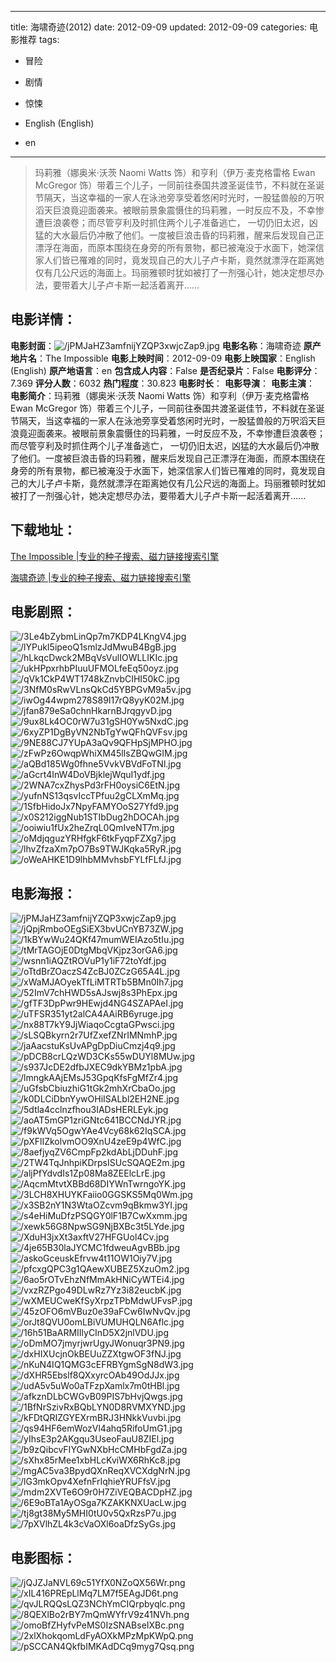 
---
title: 海啸奇迹(2012)
date: 2012-09-09
updated: 2012-09-09
categories: 电影推荐
tags:
- 冒险
- 剧情
- 惊悚

- English (English)
- en
---


> 玛莉雅（娜奥米·沃茨 Naomi Watts 饰）和亨利（伊万·麦克格雷格 Ewan McGregor 饰）带着三个儿子，一同前往泰国共渡圣诞佳节，不料就在圣诞节隔天，当这幸福的一家人在泳池旁享受着悠闲时光时，一股猛兽般的万呎滔天巨浪竟迎面袭来。被眼前景象震慑住的玛莉雅，一时反应不及，不幸惨遭巨浪袭卷；而尽管亨利及时抓住两个儿子准备逃亡， 一切仍旧太迟，凶猛的大水最后仍冲散了他们。一度被巨浪击昏的玛莉雅，醒来后发现自己正漂浮在海面，而原本围绕在身旁的所有景物，都已被淹没于水面下，她深信家人们皆已罹难的同时，竟发现自己的大儿子卢卡斯，竟然就漂浮在距离她仅有几公尺远的海面上。玛丽雅顿时犹如被打了一剂强心针，她决定想尽办法，要带着大儿子卢卡斯一起活着离开......

## **电影详情**：

**电影封面**：<img src="https://image.tmdb.org/t/p/w200/jPMJaHZ3amfnijYZQP3xwjcZap9.jpg" alt="/jPMJaHZ3amfnijYZQP3xwjcZap9.jpg" title="/jPMJaHZ3amfnijYZQP3xwjcZap9.jpg">
**电影名称**：海啸奇迹
**原产地片名**：The Impossible
**电影上映时间**：2012-09-09
**电影上映国家**：English (English)
**原产地语言**：en
**包含成人内容**：False
**是否纪录片**：False
**电影评分**：7.369
**评分人数**：6032
**热门程度**：30.823
**电影时长**：
**电影导演**：
**电影主演**：
**电影简介**：玛莉雅（娜奥米·沃茨 Naomi Watts 饰）和亨利（伊万·麦克格雷格 Ewan McGregor 饰）带着三个儿子，一同前往泰国共渡圣诞佳节，不料就在圣诞节隔天，当这幸福的一家人在泳池旁享受着悠闲时光时，一股猛兽般的万呎滔天巨浪竟迎面袭来。被眼前景象震慑住的玛莉雅，一时反应不及，不幸惨遭巨浪袭卷；而尽管亨利及时抓住两个儿子准备逃亡， 一切仍旧太迟，凶猛的大水最后仍冲散了他们。一度被巨浪击昏的玛莉雅，醒来后发现自己正漂浮在海面，而原本围绕在身旁的所有景物，都已被淹没于水面下，她深信家人们皆已罹难的同时，竟发现自己的大儿子卢卡斯，竟然就漂浮在距离她仅有几公尺远的海面上。玛丽雅顿时犹如被打了一剂强心针，她决定想尽办法，要带着大儿子卢卡斯一起活着离开......

## **下载地址**：
[The Impossible |专业的种子搜索、磁力链接搜索引擎](https://movie.amd794.com:2083/?search=The%20Impossible&ordering=&mode=match_phrase&page_size=10&page=1)

[海啸奇迹 |专业的种子搜索、磁力链接搜索引擎](https://movie.amd794.com:2083/?search=%E6%B5%B7%E5%95%B8%E5%A5%87%E8%BF%B9&ordering=&mode=match_phrase&page_size=10&page=1)
 

## **电影剧照**：
<img src="https://image.tmdb.org/t/p/original/3Le4bZybmLinQp7m7KDP4LKngV4.jpg" alt="/3Le4bZybmLinQp7m7KDP4LKngV4.jpg" title="/3Le4bZybmLinQp7m7KDP4LKngV4.jpg"><img src="https://image.tmdb.org/t/p/original/lYPukI5ipeoQ1smlzJdMwuB4BgB.jpg" alt="/lYPukI5ipeoQ1smlzJdMwuB4BgB.jpg" title="/lYPukI5ipeoQ1smlzJdMwuB4BgB.jpg"><img src="https://image.tmdb.org/t/p/original/hLkqcDwck2MBqVsVulIOWLLIKIc.jpg" alt="/hLkqcDwck2MBqVsVulIOWLLIKIc.jpg" title="/hLkqcDwck2MBqVsVulIOWLLIKIc.jpg"><img src="https://image.tmdb.org/t/p/original/ukHPpxrhbPIuuUFMOLfeEq50oyz.jpg" alt="/ukHPpxrhbPIuuUFMOLfeEq50oyz.jpg" title="/ukHPpxrhbPIuuUFMOLfeEq50oyz.jpg"><img src="https://image.tmdb.org/t/p/original/qVk1CkP4WT1748kZnvbCIHI50kC.jpg" alt="/qVk1CkP4WT1748kZnvbCIHI50kC.jpg" title="/qVk1CkP4WT1748kZnvbCIHI50kC.jpg"><img src="https://image.tmdb.org/t/p/original/3NfM0sRwVLnsQkCd5YBPGvM9a5v.jpg" alt="/3NfM0sRwVLnsQkCd5YBPGvM9a5v.jpg" title="/3NfM0sRwVLnsQkCd5YBPGvM9a5v.jpg"><img src="https://image.tmdb.org/t/p/original/iwOg44wpm278S89I17rQ8yyK02M.jpg" alt="/iwOg44wpm278S89I17rQ8yyK02M.jpg" title="/iwOg44wpm278S89I17rQ8yyK02M.jpg"><img src="https://image.tmdb.org/t/p/original/jfan879eSa0chnHkarnBJrqgyvD.jpg" alt="/jfan879eSa0chnHkarnBJrqgyvD.jpg" title="/jfan879eSa0chnHkarnBJrqgyvD.jpg"><img src="https://image.tmdb.org/t/p/original/9ux8Lk4OC0rW7u31gSH0Yw5NxdC.jpg" alt="/9ux8Lk4OC0rW7u31gSH0Yw5NxdC.jpg" title="/9ux8Lk4OC0rW7u31gSH0Yw5NxdC.jpg"><img src="https://image.tmdb.org/t/p/original/6xyZP1DgByVN2NbTgYwQFhQVFsv.jpg" alt="/6xyZP1DgByVN2NbTgYwQFhQVFsv.jpg" title="/6xyZP1DgByVN2NbTgYwQFhQVFsv.jpg"><img src="https://image.tmdb.org/t/p/original/9NE88CJ7YUpA3aQv9QFHpSjMPHO.jpg" alt="/9NE88CJ7YUpA3aQv9QFHpSjMPHO.jpg" title="/9NE88CJ7YUpA3aQv9QFHpSjMPHO.jpg"><img src="https://image.tmdb.org/t/p/original/zFwPz6OwqpWhiXM45lIsZBQwGIM.jpg" alt="/zFwPz6OwqpWhiXM45lIsZBQwGIM.jpg" title="/zFwPz6OwqpWhiXM45lIsZBQwGIM.jpg"><img src="https://image.tmdb.org/t/p/original/aQBd185Wg0fhne5VvkVBVdFoTNl.jpg" alt="/aQBd185Wg0fhne5VvkVBVdFoTNl.jpg" title="/aQBd185Wg0fhne5VvkVBVdFoTNl.jpg"><img src="https://image.tmdb.org/t/p/original/aGcrt4InW4DoVBjklejWquI1ydf.jpg" alt="/aGcrt4InW4DoVBjklejWquI1ydf.jpg" title="/aGcrt4InW4DoVBjklejWquI1ydf.jpg"><img src="https://image.tmdb.org/t/p/original/2WNA7cxZhysPd3rFH0oysiC6EtN.jpg" alt="/2WNA7cxZhysPd3rFH0oysiC6EtN.jpg" title="/2WNA7cxZhysPd3rFH0oysiC6EtN.jpg"><img src="https://image.tmdb.org/t/p/original/yufnNS13qsvIccTPfuu2gCLXmMq.jpg" alt="/yufnNS13qsvIccTPfuu2gCLXmMq.jpg" title="/yufnNS13qsvIccTPfuu2gCLXmMq.jpg"><img src="https://image.tmdb.org/t/p/original/1SfbHidoJx7NpyFAMYOoS27Yfd9.jpg" alt="/1SfbHidoJx7NpyFAMYOoS27Yfd9.jpg" title="/1SfbHidoJx7NpyFAMYOoS27Yfd9.jpg"><img src="https://image.tmdb.org/t/p/original/x0S212iggNub1STIbDug2hDOCAh.jpg" alt="/x0S212iggNub1STIbDug2hDOCAh.jpg" title="/x0S212iggNub1STIbDug2hDOCAh.jpg"><img src="https://image.tmdb.org/t/p/original/ooiwiu1fUx2heZrqL0QmIveNT7m.jpg" alt="/ooiwiu1fUx2heZrqL0QmIveNT7m.jpg" title="/ooiwiu1fUx2heZrqL0QmIveNT7m.jpg"><img src="https://image.tmdb.org/t/p/original/oMdjqguzYRHfgkF6tkFyqpFZXg7.jpg" alt="/oMdjqguzYRHfgkF6tkFyqpFZXg7.jpg" title="/oMdjqguzYRHfgkF6tkFyqpFZXg7.jpg"><img src="https://image.tmdb.org/t/p/original/lhvZfzaXm7pO7Bs9TWJKqka5RyR.jpg" alt="/lhvZfzaXm7pO7Bs9TWJKqka5RyR.jpg" title="/lhvZfzaXm7pO7Bs9TWJKqka5RyR.jpg"><img src="https://image.tmdb.org/t/p/original/oWeAHKE1D9lhbMMvhsbFYLfFLfJ.jpg" alt="/oWeAHKE1D9lhbMMvhsbFYLfFLfJ.jpg" title="/oWeAHKE1D9lhbMMvhsbFYLfFLfJ.jpg">

## **电影海报**：
<img src="https://image.tmdb.org/t/p/original/jPMJaHZ3amfnijYZQP3xwjcZap9.jpg" alt="/jPMJaHZ3amfnijYZQP3xwjcZap9.jpg" title="/jPMJaHZ3amfnijYZQP3xwjcZap9.jpg"><img src="https://image.tmdb.org/t/p/original/jQpjRmboOEgSiEX3bvUCnYB73ZW.jpg" alt="/jQpjRmboOEgSiEX3bvUCnYB73ZW.jpg" title="/jQpjRmboOEgSiEX3bvUCnYB73ZW.jpg"><img src="https://image.tmdb.org/t/p/original/1kBYwWu24QKf47mumWEIAzo5tIu.jpg" alt="/1kBYwWu24QKf47mumWEIAzo5tIu.jpg" title="/1kBYwWu24QKf47mumWEIAzo5tIu.jpg"><img src="https://image.tmdb.org/t/p/original/tMrTAGOjE0DtgMbqVKjpz3orGA6.jpg" alt="/tMrTAGOjE0DtgMbqVKjpz3orGA6.jpg" title="/tMrTAGOjE0DtgMbqVKjpz3orGA6.jpg"><img src="https://image.tmdb.org/t/p/original/wsnn1iAQZtROVuP1y1iF72toYdf.jpg" alt="/wsnn1iAQZtROVuP1y1iF72toYdf.jpg" title="/wsnn1iAQZtROVuP1y1iF72toYdf.jpg"><img src="https://image.tmdb.org/t/p/original/oTtdBrZOaczS4ZcBJ0ZCzG65A4L.jpg" alt="/oTtdBrZOaczS4ZcBJ0ZCzG65A4L.jpg" title="/oTtdBrZOaczS4ZcBJ0ZCzG65A4L.jpg"><img src="https://image.tmdb.org/t/p/original/xWaMJAOyekTfLiMTRTb5BMn0Ih7.jpg" alt="/xWaMJAOyekTfLiMTRTb5BMn0Ih7.jpg" title="/xWaMJAOyekTfLiMTRTb5BMn0Ih7.jpg"><img src="https://image.tmdb.org/t/p/original/52ImV7chHWD5sAJswj8s3PhEpx.jpg" alt="/52ImV7chHWD5sAJswj8s3PhEpx.jpg" title="/52ImV7chHWD5sAJswj8s3PhEpx.jpg"><img src="https://image.tmdb.org/t/p/original/gfTF3DpPwr9HEwjd4NG4SZAPAeI.jpg" alt="/gfTF3DpPwr9HEwjd4NG4SZAPAeI.jpg" title="/gfTF3DpPwr9HEwjd4NG4SZAPAeI.jpg"><img src="https://image.tmdb.org/t/p/original/uTFSR351yt2alCA4AAiRB6yruge.jpg" alt="/uTFSR351yt2alCA4AAiRB6yruge.jpg" title="/uTFSR351yt2alCA4AAiRB6yruge.jpg"><img src="https://image.tmdb.org/t/p/original/nx88T7kY9JjWiaqoCcgtaGPwsci.jpg" alt="/nx88T7kY9JjWiaqoCcgtaGPwsci.jpg" title="/nx88T7kY9JjWiaqoCcgtaGPwsci.jpg"><img src="https://image.tmdb.org/t/p/original/sLSQBkyrn2r7UfZxefZNrIMNmhP.jpg" alt="/sLSQBkyrn2r7UfZxefZNrIMNmhP.jpg" title="/sLSQBkyrn2r7UfZxefZNrIMNmhP.jpg"><img src="https://image.tmdb.org/t/p/original/jaAacstuKsUvAPgDpDiuCmzj4q9.jpg" alt="/jaAacstuKsUvAPgDpDiuCmzj4q9.jpg" title="/jaAacstuKsUvAPgDpDiuCmzj4q9.jpg"><img src="https://image.tmdb.org/t/p/original/pDCB8crLQzWD3CKs55wDUYl8MUw.jpg" alt="/pDCB8crLQzWD3CKs55wDUYl8MUw.jpg" title="/pDCB8crLQzWD3CKs55wDUYl8MUw.jpg"><img src="https://image.tmdb.org/t/p/original/s937JcDE2dfbJXEC9dkYBMz1pbA.jpg" alt="/s937JcDE2dfbJXEC9dkYBMz1pbA.jpg" title="/s937JcDE2dfbJXEC9dkYBMz1pbA.jpg"><img src="https://image.tmdb.org/t/p/original/lmngkAAjEMsJ53GpqKfsFgMfZr4.jpg" alt="/lmngkAAjEMsJ53GpqKfsFgMfZr4.jpg" title="/lmngkAAjEMsJ53GpqKfsFgMfZr4.jpg"><img src="https://image.tmdb.org/t/p/original/uGfsbCbiuzhiG1tGk2mhXrCbaOo.jpg" alt="/uGfsbCbiuzhiG1tGk2mhXrCbaOo.jpg" title="/uGfsbCbiuzhiG1tGk2mhXrCbaOo.jpg"><img src="https://image.tmdb.org/t/p/original/k0DLCiDbnYywOHiISALbl2EH2NE.jpg" alt="/k0DLCiDbnYywOHiISALbl2EH2NE.jpg" title="/k0DLCiDbnYywOHiISALbl2EH2NE.jpg"><img src="https://image.tmdb.org/t/p/original/5dtla4cclnzfhou3IADsHERLEyk.jpg" alt="/5dtla4cclnzfhou3IADsHERLEyk.jpg" title="/5dtla4cclnzfhou3IADsHERLEyk.jpg"><img src="https://image.tmdb.org/t/p/original/aoAT5mGP1zriGNtc641BCCNdJYR.jpg" alt="/aoAT5mGP1zriGNtc641BCCNdJYR.jpg" title="/aoAT5mGP1zriGNtc641BCCNdJYR.jpg"><img src="https://image.tmdb.org/t/p/original/f9kWVq5OgwYAe4Vcy68k62IqSCA.jpg" alt="/f9kWVq5OgwYAe4Vcy68k62IqSCA.jpg" title="/f9kWVq5OgwYAe4Vcy68k62IqSCA.jpg"><img src="https://image.tmdb.org/t/p/original/pXFlIZkolvmOO9XnU4zeE9p4WfC.jpg" alt="/pXFlIZkolvmOO9XnU4zeE9p4WfC.jpg" title="/pXFlIZkolvmOO9XnU4zeE9p4WfC.jpg"><img src="https://image.tmdb.org/t/p/original/8aefjyqZV6CmpFp2kdAbLjDDuhF.jpg" alt="/8aefjyqZV6CmpFp2kdAbLjDDuhF.jpg" title="/8aefjyqZV6CmpFp2kdAbLjDDuhF.jpg"><img src="https://image.tmdb.org/t/p/original/2TW4TqJnhpiKDrpsISUcSQAQE2m.jpg" alt="/2TW4TqJnhpiKDrpsISUcSQAQE2m.jpg" title="/2TW4TqJnhpiKDrpsISUcSQAQE2m.jpg"><img src="https://image.tmdb.org/t/p/original/aljPfYdvdIs1Zp08Ma8ZEElcLrE.jpg" alt="/aljPfYdvdIs1Zp08Ma8ZEElcLrE.jpg" title="/aljPfYdvdIs1Zp08Ma8ZEElcLrE.jpg"><img src="https://image.tmdb.org/t/p/original/AqcmMtvtXBBd68DIYWnTwrngoYK.jpg" alt="/AqcmMtvtXBBd68DIYWnTwrngoYK.jpg" title="/AqcmMtvtXBBd68DIYWnTwrngoYK.jpg"><img src="https://image.tmdb.org/t/p/original/3LCH8XHUYKFaiio0GGSKS5Mq0Wm.jpg" alt="/3LCH8XHUYKFaiio0GGSKS5Mq0Wm.jpg" title="/3LCH8XHUYKFaiio0GGSKS5Mq0Wm.jpg"><img src="https://image.tmdb.org/t/p/original/x3SB2nY1N3WtaOZcvm9qBkmw3YI.jpg" alt="/x3SB2nY1N3WtaOZcvm9qBkmw3YI.jpg" title="/x3SB2nY1N3WtaOZcvm9qBkmw3YI.jpg"><img src="https://image.tmdb.org/t/p/original/s4eHiMuDfzPSQGY0lF1B7CwXxmm.jpg" alt="/s4eHiMuDfzPSQGY0lF1B7CwXxmm.jpg" title="/s4eHiMuDfzPSQGY0lF1B7CwXxmm.jpg"><img src="https://image.tmdb.org/t/p/original/xewk56G8NpwSG9NjBXBc3t5LYde.jpg" alt="/xewk56G8NpwSG9NjBXBc3t5LYde.jpg" title="/xewk56G8NpwSG9NjBXBc3t5LYde.jpg"><img src="https://image.tmdb.org/t/p/original/XduH3jxXt3axftV27HFGUol4Cv.jpg" alt="/XduH3jxXt3axftV27HFGUol4Cv.jpg" title="/XduH3jxXt3axftV27HFGUol4Cv.jpg"><img src="https://image.tmdb.org/t/p/original/4je65B30laJYCMC1fdweuAgvBBb.jpg" alt="/4je65B30laJYCMC1fdweuAgvBBb.jpg" title="/4je65B30laJYCMC1fdweuAgvBBb.jpg"><img src="https://image.tmdb.org/t/p/original/askoGceuskEfrvw4t11OW1Oiy7V.jpg" alt="/askoGceuskEfrvw4t11OW1Oiy7V.jpg" title="/askoGceuskEfrvw4t11OW1Oiy7V.jpg"><img src="https://image.tmdb.org/t/p/original/pfcxgQPC3g1QAewXUBEZ5XzuOm2.jpg" alt="/pfcxgQPC3g1QAewXUBEZ5XzuOm2.jpg" title="/pfcxgQPC3g1QAewXUBEZ5XzuOm2.jpg"><img src="https://image.tmdb.org/t/p/original/6ao5rOTvEhzNfMmAkHNiCyWTEi4.jpg" alt="/6ao5rOTvEhzNfMmAkHNiCyWTEi4.jpg" title="/6ao5rOTvEhzNfMmAkHNiCyWTEi4.jpg"><img src="https://image.tmdb.org/t/p/original/vxzRZPgo49DLwRz7Yz3i82eucbK.jpg" alt="/vxzRZPgo49DLwRz7Yz3i82eucbK.jpg" title="/vxzRZPgo49DLwRz7Yz3i82eucbK.jpg"><img src="https://image.tmdb.org/t/p/original/wXMEUCweKfSyXrpzTPbMdwUFvsP.jpg" alt="/wXMEUCweKfSyXrpzTPbMdwUFvsP.jpg" title="/wXMEUCweKfSyXrpzTPbMdwUFvsP.jpg"><img src="https://image.tmdb.org/t/p/original/45zOFO6mVBuz0e39aFCw6IwNvQv.jpg" alt="/45zOFO6mVBuz0e39aFCw6IwNvQv.jpg" title="/45zOFO6mVBuz0e39aFCw6IwNvQv.jpg"><img src="https://image.tmdb.org/t/p/original/orJt8QVU0omLBiVUMUHQLN6Aflc.jpg" alt="/orJt8QVU0omLBiVUMUHQLN6Aflc.jpg" title="/orJt8QVU0omLBiVUMUHQLN6Aflc.jpg"><img src="https://image.tmdb.org/t/p/original/16h51BaARMIIlyCInD5X2jnlVDU.jpg" alt="/16h51BaARMIIlyCInD5X2jnlVDU.jpg" title="/16h51BaARMIIlyCInD5X2jnlVDU.jpg"><img src="https://image.tmdb.org/t/p/original/oDmMO7jmyrjwrUgyJWonuqr3PN9.jpg" alt="/oDmMO7jmyrjwrUgyJWonuqr3PN9.jpg" title="/oDmMO7jmyrjwrUgyJWonuqr3PN9.jpg"><img src="https://image.tmdb.org/t/p/original/dxHIXUcjnOkBEUuZZXtgwOF3fNJ.jpg" alt="/dxHIXUcjnOkBEUuZZXtgwOF3fNJ.jpg" title="/dxHIXUcjnOkBEUuZZXtgwOF3fNJ.jpg"><img src="https://image.tmdb.org/t/p/original/nKuN4IQ1QMG3cEFRBYgmSgN8dW3.jpg" alt="/nKuN4IQ1QMG3cEFRBYgmSgN8dW3.jpg" title="/nKuN4IQ1QMG3cEFRBYgmSgN8dW3.jpg"><img src="https://image.tmdb.org/t/p/original/dXHR5Ebslf8QXxyrcOAb49OdJJx.jpg" alt="/dXHR5Ebslf8QXxyrcOAb49OdJJx.jpg" title="/dXHR5Ebslf8QXxyrcOAb49OdJJx.jpg"><img src="https://image.tmdb.org/t/p/original/udA5v5uWo0aTFzpXamlx7m0tHBl.jpg" alt="/udA5v5uWo0aTFzpXamlx7m0tHBl.jpg" title="/udA5v5uWo0aTFzpXamlx7m0tHBl.jpg"><img src="https://image.tmdb.org/t/p/original/afkznDLbCWGvB09PIS7bHvjQwgs.jpg" alt="/afkznDLbCWGvB09PIS7bHvjQwgs.jpg" title="/afkznDLbCWGvB09PIS7bHvjQwgs.jpg"><img src="https://image.tmdb.org/t/p/original/1BfNrSzivRxBQbLYN0D8RVMXYND.jpg" alt="/1BfNrSzivRxBQbLYN0D8RVMXYND.jpg" title="/1BfNrSzivRxBQbLYN0D8RVMXYND.jpg"><img src="https://image.tmdb.org/t/p/original/kFDtQRIZGYEXrmBRJ3HNkkVuvbi.jpg" alt="/kFDtQRIZGYEXrmBRJ3HNkkVuvbi.jpg" title="/kFDtQRIZGYEXrmBRJ3HNkkVuvbi.jpg"><img src="https://image.tmdb.org/t/p/original/qs94HF6emWozVl4ahq5RifoUmG1.jpg" alt="/qs94HF6emWozVl4ahq5RifoUmG1.jpg" title="/qs94HF6emWozVl4ahq5RifoUmG1.jpg"><img src="https://image.tmdb.org/t/p/original/yIhsE3p2AKgqu3UseoFauU8ZIEl.jpg" alt="/yIhsE3p2AKgqu3UseoFauU8ZIEl.jpg" title="/yIhsE3p2AKgqu3UseoFauU8ZIEl.jpg"><img src="https://image.tmdb.org/t/p/original/b9zQibcvFIYGwNXbHcCMHbFgdZa.jpg" alt="/b9zQibcvFIYGwNXbHcCMHbFgdZa.jpg" title="/b9zQibcvFIYGwNXbHcCMHbFgdZa.jpg"><img src="https://image.tmdb.org/t/p/original/sXhx85rMee1xbHLcKviWX6RhKc8.jpg" alt="/sXhx85rMee1xbHLcKviWX6RhKc8.jpg" title="/sXhx85rMee1xbHLcKviWX6RhKc8.jpg"><img src="https://image.tmdb.org/t/p/original/mgAC5va3BpydQXnReqXVCXdgNrN.jpg" alt="/mgAC5va3BpydQXnReqXVCXdgNrN.jpg" title="/mgAC5va3BpydQXnReqXVCXdgNrN.jpg"><img src="https://image.tmdb.org/t/p/original/lG3mkOpv4XefnFrIqhieYRUFfsV.jpg" alt="/lG3mkOpv4XefnFrIqhieYRUFfsV.jpg" title="/lG3mkOpv4XefnFrIqhieYRUFfsV.jpg"><img src="https://image.tmdb.org/t/p/original/mdm2XVTe6O9r0H7ZiVEQBACDpHZ.jpg" alt="/mdm2XVTe6O9r0H7ZiVEQBACDpHZ.jpg" title="/mdm2XVTe6O9r0H7ZiVEQBACDpHZ.jpg"><img src="https://image.tmdb.org/t/p/original/6E9oBTa1AyOSga7KZAKKNXUacLw.jpg" alt="/6E9oBTa1AyOSga7KZAKKNXUacLw.jpg" title="/6E9oBTa1AyOSga7KZAKKNXUacLw.jpg"><img src="https://image.tmdb.org/t/p/original/tj8gt38My5MHI0tU0v5QxRzsP7u.jpg" alt="/tj8gt38My5MHI0tU0v5QxRzsP7u.jpg" title="/tj8gt38My5MHI0tU0v5QxRzsP7u.jpg"><img src="https://image.tmdb.org/t/p/original/7pXVlhZL4k3cVaOXl6oaDfzSyGs.jpg" alt="/7pXVlhZL4k3cVaOXl6oaDfzSyGs.jpg" title="/7pXVlhZL4k3cVaOXl6oaDfzSyGs.jpg">

## **电影图标**：
<img src="https://image.tmdb.org/t/p/original/jQJZJaNVL69c51YfX0NZoQX56Wr.png" alt="/jQJZJaNVL69c51YfX0NZoQX56Wr.png" title="/jQJZJaNVL69c51YfX0NZoQX56Wr.png"><img src="https://image.tmdb.org/t/p/original/xIL416PREpLlMq7LM7f5EAgJD6t.png" alt="/xIL416PREpLlMq7LM7f5EAgJD6t.png" title="/xIL416PREpLlMq7LM7f5EAgJD6t.png"><img src="https://image.tmdb.org/t/p/original/qvJLRQQsLQZ3NChYmCIQrpbyqlc.png" alt="/qvJLRQQsLQZ3NChYmCIQrpbyqlc.png" title="/qvJLRQQsLQZ3NChYmCIQrpbyqlc.png"><img src="https://image.tmdb.org/t/p/original/8QEXlBo2rBY7mQmWYfrV9z41NVh.png" alt="/8QEXlBo2rBY7mQmWYfrV9z41NVh.png" title="/8QEXlBo2rBY7mQmWYfrV9z41NVh.png"><img src="https://image.tmdb.org/t/p/original/omoBfZHyfvPeMS0IzSNABseIXBc.png" alt="/omoBfZHyfvPeMS0IzSNABseIXBc.png" title="/omoBfZHyfvPeMS0IzSNABseIXBc.png"><img src="https://image.tmdb.org/t/p/original/2xlXhokqomLdFyAOXkMPzMpKWpQ.png" alt="/2xlXhokqomLdFyAOXkMPzMpKWpQ.png" title="/2xlXhokqomLdFyAOXkMPzMpKWpQ.png"><img src="https://image.tmdb.org/t/p/original/pSCCAN4QkfbIMKAdDCq9myg7Qsq.png" alt="/pSCCAN4QkfbIMKAdDCq9myg7Qsq.png" title="/pSCCAN4QkfbIMKAdDCq9myg7Qsq.png">
